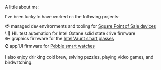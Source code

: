 A little about me:

I've been lucky to have worked on the following projects:

💳 managed dev environments and tooling for
[Square Point of Sale devices](https://en.wikipedia.org/wiki/Square_(financial_services)#Devices) \
🤖 HIL test automation for
[Intel Optane solid state drive](https://en.wikipedia.org/wiki/3D_XPoint) firmware \
👓 graphics firmware for the
[Intel Vaunt smart glasses](https://www.theverge.com/2018/4/18/17255354/intel-vaunt-shut-down) \
⌚️ app/UI firmware for [Pebble smart watches](https://en.wikipedia.org/wiki/Pebble_(watch))

I also enjoy drinking cold brew, solving puzzles, playing video games, and birdwatching.
